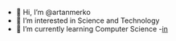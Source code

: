 - 👋 Hi, I’m @artanmerko
- 👀 I’m interested in Science and Technology
- 🌱 I’m currently learning Computer Science
-[in](https://www.linkedin.com/in/artan-merko-5b5b35231/)
<!---
artanmerko/artanmerko is a ✨ special ✨ repository because its `README.md` (this file) appears on your GitHub profile.
You can click the Preview link to take a look at your changes.
--->
